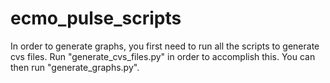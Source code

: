 # ecmo_pulse_scripts

In order to generate graphs, you first need to run all the scripts to generate cvs files. Run "generate_cvs_files.py"
in order to accomplish this. You can then run "generate_graphs.py". 